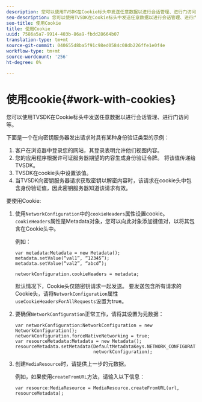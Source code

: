 ```yaml
---
description: 您可以使用TVSDK在Cookie标头中发送任意数据以进行会话管理、进行门访问等。
seo-description: 您可以使用TVSDK在Cookie标头中发送任意数据以进行会话管理、进行门访问等。
seo-title: 使用Cookie
title: 使用Cookie
uuid: 7586a5a7-9914-403b-86a9-fbdd28664b07
translation-type: tm+mt
source-git-commit: 040655d8ba5f91c98ed0584c08db226ffe1e0f4e
workflow-type: tm+mt
source-wordcount: '256'
ht-degree: 0%

---
```



# 使用cookie{#work-with-cookies}

您可以使用TVSDK在Cookie标头中发送任意数据以进行会话管理、进行门访问等。

下面是一个在向密钥服务器发出请求时具有某种身份验证类型的示例：

1. 客户在浏览器中登录您的网站，其登录表明允许他们视图内容。
1. 您的应用程序根据许可证服务器期望的内容生成身份验证令牌。 将该值传递给TVSDK。
1. TVSDK在cookie头中设置该值。
1. 当TVSDK向密钥服务器请求获取密钥以解密内容时，该请求在cookie头中包含身份验证值，因此密钥服务器知道该请求有效。

要使用Cookie:

1. 使用`NetworkConfiguration`中的`cookieHeaders`属性设置cookie。 `cookieHeaders`属性是Metadata对象，您可以向此对象添加键值对，以将其包含在Cookie头中。

   例如：

   ```
   var metadata:Metadata = new Metadata(); 
   metadata.setValue(“val1”, “12345”); 
   metadata.setValue(“val2”, “abcd”); 
   
   networkConfiguration.cookieHeaders = metadata;
   ```

   默认情况下，Cookie头仅随密钥请求一起发送。 要发送包含所有请求的Cookie头，请将`NetworkConfiguration`属性`useCookieHeadersForAllRequests`设置为true。

1. 要确保`NetworkConfiguration`正常工作，请将其设置为元数据：

   ```
   var networkConfiguration:NetworkConfiguration = new NetworkConfiguration(); 
   networkConfiguration.forceNativeNetworking = true; 
   var resourceMetadata:Metadata = new Metadata(); 
   resourceMetadata.setMetadata(DefaultMetadataKeys.NETWORK_CONFIGURATION_KEY,  
                                networkConfiguration);
   ```

1. 创建`MediaResource`时，请提供上一步的元数据。

   例如，如果使用`createFromURL`方法，请输入以下信息：

   ```
   var resource:MediaResource = MediaResource.createFromURL(url, resourceMetadata);
   ```

